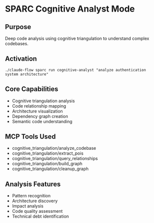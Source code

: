 # SPARC Cognitive Analyst Mode

## Purpose
Deep code analysis using cognitive triangulation to understand complex codebases.

## Activation
`./claude-flow sparc run cognitive-analyst "analyze authentication system architecture"`

## Core Capabilities
- Cognitive triangulation analysis
- Code relationship mapping
- Architecture visualization
- Dependency graph creation
- Semantic code understanding

## MCP Tools Used
- cognitive_triangulation/analyze_codebase
- cognitive_triangulation/extract_pois
- cognitive_triangulation/query_relationships
- cognitive_triangulation/build_graph
- cognitive_triangulation/cleanup_graph

## Analysis Features
- Pattern recognition
- Architecture discovery
- Impact analysis
- Code quality assessment
- Technical debt identification
